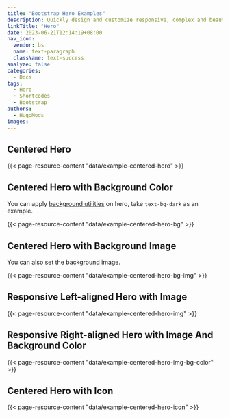 ```yaml
---
title: "Bootstrap Hero Examples"
description: Quickly design and customize responsive, complex and beautiful Hero components with the Bootstrap shortcodes, the Hugo built-in shortcodes and the extended shortcodes.
linkTitle: "Hero"
date: 2023-06-21T12:14:19+08:00
nav_icon:
  vendor: bs
  name: text-paragraph
  className: text-success
analyze: false
categories:
  - Docs
tags:
  - Hero
  - Shortcodes
  - Bootstrap
authors:
  - HugoMods
images:
---
```


## Centered Hero

{{< page-resource-content "data/example-centered-hero" >}}

## Centered Hero with Background Color

You can apply [background utilities](https://getbootstrap.com/docs/5.3/helpers/color-background/) on hero, take `text-bg-dark` as an example.

{{< page-resource-content "data/example-centered-hero-bg" >}}

## Centered Hero with Background Image

You can also set the background image.

{{< page-resource-content "data/example-centered-hero-bg-img" >}}

## Responsive Left-aligned Hero with Image

{{< page-resource-content "data/example-centered-hero-img" >}}

## Responsive Right-aligned Hero with Image And Background Color

{{< page-resource-content "data/example-centered-hero-img-bg-color" >}}

## Centered Hero with Icon

{{< page-resource-content "data/example-centered-hero-icon" >}}
